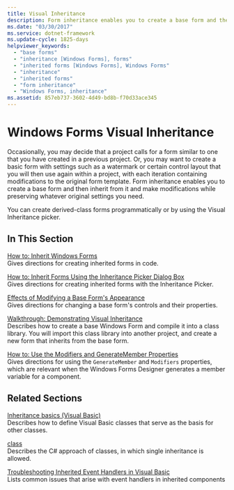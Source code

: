 ```yaml
---
title: Visual Inheritance
description: Form inheritance enables you to create a base form and then inherit from it and make modifications while preserving whatever original settings you need.
ms.date: "03/30/2017"
ms.service: dotnet-framework
ms.update-cycle: 1825-days
helpviewer_keywords:
  - "base forms"
  - "inheritance [Windows Forms], forms"
  - "inherited forms [Windows Forms], Windows Forms"
  - "inheritance"
  - "inherited forms"
  - "form inheritance"
  - "Windows Forms, inheritance"
ms.assetid: 857eb737-3602-4d49-bd8b-f70d33ace345
---
```

# Windows Forms Visual Inheritance

Occasionally, you may decide that a project calls for a form similar to one that you have created in a previous project. Or, you may want to create a basic form with settings such as a watermark or certain control layout that you will then use again within a project, with each iteration containing modifications to the original form template. Form inheritance enables you to create a base form and then inherit from it and make modifications while preserving whatever original settings you need.

You can create derived-class forms programmatically or by using the Visual Inheritance picker.

## In This Section

[How to: Inherit Windows Forms](how-to-inherit-windows-forms.md)\
Gives directions for creating inherited forms in code.

[How to: Inherit Forms Using the Inheritance Picker Dialog Box](how-to-inherit-forms-using-the-inheritance-picker-dialog-box.md)\
Gives directions for creating inherited forms with the Inheritance Picker.

[Effects of Modifying a Base Form's Appearance](effects-of-modifying-base-form-appearance.md)\
Gives directions for changing a base form's controls and their properties.

[Walkthrough: Demonstrating Visual Inheritance](walkthrough-demonstrating-visual-inheritance.md)\
Describes how to create a base Windows Form and compile it into a class library. You will import this class library into another project, and create a new form that inherits from the base form.

[How to: Use the Modifiers and GenerateMember Properties](how-to-use-the-modifiers-and-generatemember-properties.md)\
Gives directions for using the `GenerateMember` and `Modifiers` properties, which are relevant when the Windows Forms Designer generates a member variable for a component.

## Related Sections

[Inheritance basics (Visual Basic)](/dotnet/visual-basic/programming-guide/language-features/objects-and-classes/inheritance-basics)\
Describes how to define Visual Basic classes that serve as the basis for other classes.

[class](/dotnet/csharp/language-reference/keywords/class)\
Describes the C# approach of classes, in which single inheritance is allowed.

[Troubleshooting Inherited Event Handlers in Visual Basic](/dotnet/visual-basic/programming-guide/language-features/events/troubleshooting-inherited-event-handlers)\
Lists common issues that arise with event handlers in inherited components
